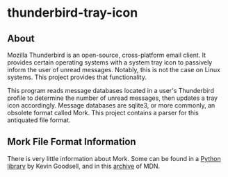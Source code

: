 # thunderbird-tray-icon

## About

Mozilla Thunderbird is an open-source, cross-platform email client. It
provides certain operating systems with a system tray icon to passively
inform the user of unread messages. Notably, this is not the case on
Linux systems. This project provides that functionality.

This program reads message databases located in a user's Thunderbird
profile to determine the number of unread messages, then updates a tray
icon accordingly. Message databases are sqlite3, or more commonly, an
obsolete format called Mork. This project contains a parser for this
antiquated file format.

## Mork File Format Information

There is very little information about Mork. Some can be found in a
[Python library](https://github.com/KevinGoodsell/mork-converter/blob/master/doc/mork-format.txt)
by Kevin Goodsell, and in this [archive](https://udn.realityripple.com/docs/Mozilla/Tech/Mork)
of MDN.
